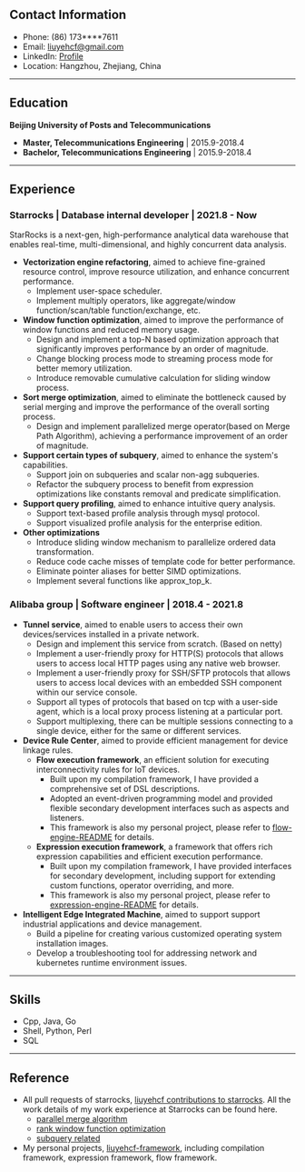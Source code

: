 ## Contact Information

* Phone: (86) 173****7611
* Email: liuyehcf@gmail.com
* LinkedIn: [Profile](linkedin.com/in/chenfeng-he-54525224a)
* Location: Hangzhou, Zhejiang, China

---

## Education

**Beijing University of Posts and Telecommunications**

*  **Master, Telecommunications Engineering** | 2015.9-2018.4
*  **Bachelor, Telecommunications Engineering** | 2015.9-2018.4

---

## Experience

### Starrocks | Database internal developer | 2021.8 - Now

StarRocks is a next-gen, high-performance analytical data warehouse that enables real-time, multi-dimensional, and highly concurrent data analysis.

* **Vectorization engine refactoring**, aimed to achieve fine-grained resource control, improve resource utilization, and enhance concurrent performance.
   * Implement user-space scheduler.
   * Implement multiply operators, like aggregate/window function/scan/table function/exchange, etc.
* **Window function optimization**, aimed to improve the performance of window functions and reduced memory usage.
   * Design and implement a top-N based optimization approach that significantly improves performance by an order of magnitude.
   * Change blocking process mode to streaming process mode for better memory utilization.
   * Introduce removable cumulative calculation for sliding window process.
* **Sort merge optimization**, aimed to eliminate the bottleneck caused by serial merging and improve the performance of the overall sorting process.
   * Design and implement parallelized merge operator(based on Merge Path Algorithm), achieving a performance improvement of an order of magnitude.
* **Support certain types of subquery**, aimed to enhance the system's capabilities.
   * Support join on subqueries and scalar non-agg subqueries.
   * Refactor the subquery process to benefit from expression optimizations like constants removal and predicate simplification.
* **Support query profiling**, aimed to enhance intuitive query analysis.
   * Support text-based profile analysis through mysql protocol.
   * Support visualized profile analysis for the enterprise edition.
* **Other optimizations**
   * Introduce sliding window mechanism to parallelize ordered data transformation.
   * Reduce code cache misses of template code for better performance.
   * Eliminate pointer aliases for better SIMD optimizations.
   * Implement several functions like approx_top_k.

### Alibaba group | Software engineer | 2018.4 - 2021.8

* **Tunnel service**, aimed to enable users to access their own devices/services installed in a private network.
   * Design and implement this service from scratch. (Based on netty)
   * Implement a user-friendly proxy for HTTP(S) protocols that allows users to access local HTTP pages using any native web browser.
   * Implement a user-friendly proxy for SSH/SFTP protocols that allows users to access local devices with an embedded SSH component within our service console.
   * Support all types of protocols that based on tcp with a user-side agent, which is a local proxy process listening at a particular port.
   * Support multiplexing, there can be multiple sessions connecting to a single device, either for the same or different services.
* **Device Rule Center**, aimed to provide efficient management for device linkage rules.
   * **Flow execution framework**, an efficient solution for executing interconnectivity rules for IoT devices.
      * Built upon my compilation framework, I have provided a comprehensive set of DSL descriptions.
      * Adopted an event-driven programming model and provided flexible secondary development interfaces such as aspects and listeners.
      * This framework is also my personal project, please refer to [flow-engine-README](https://github.com/liuyehcf/liuyehcf-framework/blob/master/flow-engine/README.md) for details.
   * **Expression execution framework**, a framework that offers rich expression capabilities and efficient execution performance.
      * Built upon my compilation framework, I have provided interfaces for secondary development, including support for extending custom functions, operator overriding, and more.
      * This framework is also my personal project, please refer to [expression-engine-README](https://github.com/liuyehcf/liuyehcf-framework/blob/master/expression-engine/README.md) for details.
* **Intelligent Edge Integrated Machine**, aimed to support support industrial applications and device management.
   * Build a pipeline for creating various customized operating system installation images.
   * Develop a troubleshooting tool for addressing network and kubernetes runtime environment issues.

---

## Skills

* Cpp, Java, Go
* Shell, Python, Perl
* SQL

---

## Reference

* All pull requests of starrocks, [liuyehcf contributions to starrocks](https://github.com/StarRocks/starrocks/pulls?q=is%3Apr+is%3Aclosed+author%3Aliuyehcf). All the work details of my work experience at Starrocks can be found here.
   * [parallel merge algorithm](https://github.com/StarRocks/starrocks/pulls?q=is%3Apr+is%3Aclosed+author%3Aliuyehcf+parallel+merge)
   * [rank window function optimization](https://github.com/StarRocks/starrocks/pulls?q=is%3Apr+is%3Aclosed+author%3Aliuyehcf+rank+window+function)
   * [subquery related](https://github.com/StarRocks/starrocks/pulls?q=is%3Apr+is%3Aclosed+author%3Aliuyehcf+subquery)
* My personal projects, [liuyehcf-framework](https://github.com/liuyehcf/liuyehcf-framework/tree/master), including compilation framework, expression framework, flow framework.

